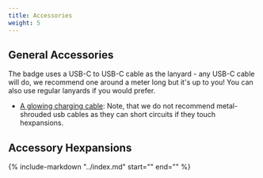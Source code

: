 ```yaml
---
title: Accessories
weight: 5
---
```


## General Accessories

The badge uses a USB-C to USB-C cable as the lanyard - any USB-C cable will do, we recommend one around a meter long but it's up to you! You can also use regular lanyards if you would prefer.

- [A glowing charging cable](https://www.amazon.co.uk/Charger-Charging-iPhone-Samsung-MacBook/dp/B0CSS8YZDZ/ref=sr_1_6): Note, that we do not recommend metal-shrouded usb cables as they can short circuits if they touch hexpansions.

## Accessory Hexpansions

<div class="scroll-container">
{%
   include-markdown "../index.md"
   start="<!--hexpansions-start-->"
   end="<!--hexpansions-end-->"
%}
</div>

